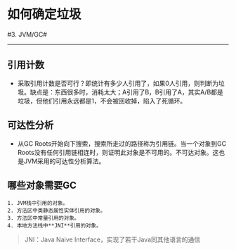 # 如何确定垃圾
#3. JVM/GC#
- - - -
## 引用计数
* 采取引用计数是否可行？即统计有多少人引用了，如果0人引用，则判断为垃圾。缺点是：东西很多时，消耗太大；A引用了B，B引用了A，其实A/B都是垃圾，但他们引用永远都是1，不会被回收掉，陷入了死循环。
## 可达性分析
* 从GC Roots开始向下搜索，搜索所走过的路径称为引用链。当一个对象到GC Roots没有任何引用链相连时，则证明此对象是不可用的。不可达对象。这也是JVM采用的可达性分析算法。

## 哪些对象需要GC
	1. JVM栈中引用的对象。
	2. 方法区中类静态属性实体引用的对象。
	3. 方法区中常量引用的对象。
	4. 本地方法栈中**JNI**引用的对象。
> JNI：Java Naive Interface，实现了若干Java同其他语言的通信  